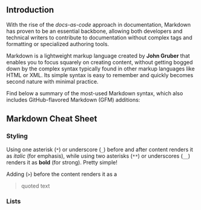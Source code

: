 ## Introduction

With the rise of the _docs-as-code_ approach in documentation, Markdown has proven to be an essential backbone, allowing both developers and technical writers to contribute to documentation without complex tags and formatting or specialized authoring tools.

Markdown is a lightweight markup language created by **John Gruber** that enables you to focus squarely on creating content, without getting bogged down by the complex syntax typically found in other markup languages like HTML or XML. Its simple syntax is easy to remember and quickly becomes second nature with minimal practice.

Find below a summary of the most-used Markdown syntax, which also includes GitHub-flavored Markdown (GFM) additions:

## Markdown Cheat Sheet

### Styling
Using one asterisk (`*`) or underscore (`_`) before and after content renders it as *italic* (for emphasis), while using two asterisks (`**`) or underscores (`__`) renders it as **bold** (for strong). Pretty simple!

Adding (`>`) before the content renders it as a 
> quoted text

### Lists
